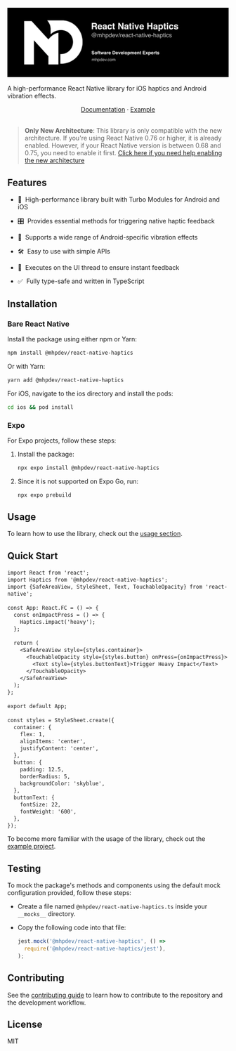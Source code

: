 <p align="center">
  <a href="https://mhpdev.com" target="_blank">
    <img src="./docs/banner.png" alt="React Native Full Responsive Banner" style="max-width:100%;height:auto;" />
  </a>
</p>

A high-performance React Native library for iOS haptics and Android vibration effects.

<div align="center">
  <a href="./docs/USAGE.md">Documentation</a> · <a href="./example/">Example</a>
</div>
<br/>

> **Only New Architecture**: This library is only compatible with the new architecture. If you're using React Native 0.76 or higher, it is already enabled. However, if your React Native version is between 0.68 and 0.75, you need to enable it first. [Click here if you need help enabling the new architecture](https://github.com/reactwg/react-native-new-architecture/blob/main/docs/enable-apps.md)

## Features

- 🚀 &nbsp;High-performance library built with Turbo Modules for Android and iOS

- 🎛️ &nbsp;Provides essential methods for triggering native haptic feedback

- 🤖 &nbsp;Supports a wide range of Android-specific vibration effects

- 🛠️ &nbsp;Easy to use with simple APIs

- 🧵 &nbsp;Executes on the UI thread to ensure instant feedback

- ✅ &nbsp;Fully type-safe and written in TypeScript

## Installation

### Bare React Native

Install the package using either npm or Yarn:

```sh
npm install @mhpdev/react-native-haptics
```

Or with Yarn:

```sh
yarn add @mhpdev/react-native-haptics
```

For iOS, navigate to the ios directory and install the pods:

```sh
cd ios && pod install
```

### Expo

For Expo projects, follow these steps:

1. Install the package:

   ```sh
   npx expo install @mhpdev/react-native-haptics
   ```

2. Since it is not supported on Expo Go, run:

   ```sh
   npx expo prebuild
   ```

## Usage

To learn how to use the library, check out the [usage section](./docs/USAGE.md).

## Quick Start

```tsx
import React from 'react';
import Haptics from '@mhpdev/react-native-haptics';
import {SafeAreaView, StyleSheet, Text, TouchableOpacity} from 'react-native';

const App: React.FC = () => {
  const onImpactPress = () => {
    Haptics.impact('heavy');
  };

  return (
    <SafeAreaView style={styles.container}>
      <TouchableOpacity style={styles.button} onPress={onImpactPress}>
        <Text style={styles.buttonText}>Trigger Heavy Impact</Text>
      </TouchableOpacity>
    </SafeAreaView>
  );
};

export default App;

const styles = StyleSheet.create({
  container: {
    flex: 1,
    alignItems: 'center',
    justifyContent: 'center',
  },
  button: {
    padding: 12.5,
    borderRadius: 5,
    backgroundColor: 'skyblue',
  },
  buttonText: {
    fontSize: 22,
    fontWeight: '600',
  },
});
```

To become more familiar with the usage of the library, check out the [example project](./example/).

## Testing

To mock the package's methods and components using the default mock configuration provided, follow these steps:

- Create a file named `@mhpdev/react-native-haptics.ts` inside your `__mocks__` directory.

- Copy the following code into that file:

  ```js
  jest.mock('@mhpdev/react-native-haptics', () =>
    require('@mhpdev/react-native-haptics/jest'),
  );
  ```

## Contributing

See the [contributing guide](./CONTRIBUTING.md) to learn how to contribute to the repository and the development workflow.

## License

MIT
